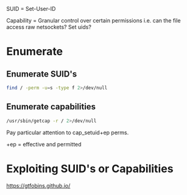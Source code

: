 SUID = Set-User-ID

Capability = Granular control over certain permissions i.e. can the file access raw netsockets? Set uids?
# Enumerate 
## Enumerate SUID's
```bash
find / -perm -u=s -type f 2>/dev/null
```
## Enumerate capabilities
```bash
/usr/sbin/getcap -r / 2>/dev/null
```
Pay particular attention to cap_setuid+ep perms. 

+ep = effective and permitted
# Exploiting SUID's or Capabilities
https://gtfobins.github.io/
